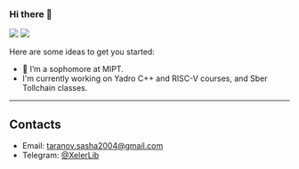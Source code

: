 ### Hi there 👋

<p align="left">
    <img src="https://img.shields.io/badge/Age-19-darkblue" />
    <img src="https://img.shields.io/badge/Languages-English%2FBelarusian%2FRussian-red" />
</p>

Here are some ideas to get you started:

- 🔭 I’m a sophomore at MIPT.
- I'm currently working on Yadro C++ and RISC-V courses, and Sber Tollchain classes. 

---

## Contacts
* Email: [taranov.sasha2004@gmail.com](mailto:taranov.sasha2004@gmail.com)
* Telegram: [@XelerLib](https://t.me/XelerLib)
